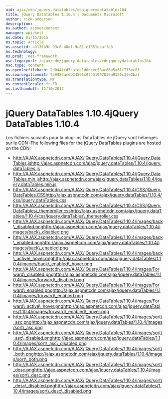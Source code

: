 ```yaml
---
uid: ajax/cdn/jquery-datatables/cdnjquerydatatables104
title: jQuery DataTables 1.10.4 | Documents Microsoft
author: rick-anderson
description: 
ms.author: aspnetcontent
manager: wpickett
ms.date: 01/15/2015
ms.topic: article
ms.assetid: a313fb9c-93c8-40ef-9c81-e1651ecaffa3
ms.technology: 
ms.prod: .net-framework
msc.legacyurl: /ajax/cdn/jquery-datatables/cdnjquerydatatables104
msc.type: content
ms.openlocfilehash: 2d0441cd5cafee1d0dcec58ac66a5a61f773ec8f
ms.sourcegitcommit: 9a9483aceb34591c97451997036a9120c3fe2baf
ms.translationtype: MT
ms.contentlocale: fr-FR
ms.lasthandoff: 11/10/2017
---
```

<a name="jquery-datatables-1104"></a><span data-ttu-id="d258f-102">jQuery DataTables 1.10.4</span><span class="sxs-lookup"><span data-stu-id="d258f-102">jQuery DataTables 1.10.4</span></span>
====================
<span data-ttu-id="d258f-103">Les fichiers suivants pour la plug-ins DataTables de jQuery sont hébergés sur le CDN :</span><span class="sxs-lookup"><span data-stu-id="d258f-103">The following files for the jQuery DataTables plugins are hosted on the CDN:</span></span>

- <span data-ttu-id="d258f-104">http://AJAX.aspnetcdn.com/AJAX/jQuery.DataTables/1.10.4/jQuery.DataTables.js</span><span class="sxs-lookup"><span data-stu-id="d258f-104">http://ajax.aspnetcdn.com/ajax/jquery.dataTables/1.10.4/jquery.dataTables.js</span></span>
- <span data-ttu-id="d258f-105">http://AJAX.aspnetcdn.com/AJAX/jQuery.DataTables/1.10.4/jQuery.DataTables.min.js</span><span class="sxs-lookup"><span data-stu-id="d258f-105">http://ajax.aspnetcdn.com/ajax/jquery.dataTables/1.10.4/jquery.dataTables.min.js</span></span>
- <span data-ttu-id="d258f-106">http://AJAX.aspnetcdn.com/AJAX/jQuery.DataTables/1.10.4/CSS/jQuery.DataTables.CSS</span><span class="sxs-lookup"><span data-stu-id="d258f-106">http://ajax.aspnetcdn.com/ajax/jquery.dataTables/1.10.4/css/jquery.dataTables.css</span></span>
- <span data-ttu-id="d258f-107">http://AJAX.aspnetcdn.com/AJAX/jQuery.DataTables/1.10.4/CSS/jQuery.DataTables\_themeroller.css</span><span class="sxs-lookup"><span data-stu-id="d258f-107">http://ajax.aspnetcdn.com/ajax/jquery.dataTables/1.10.4/css/jquery.dataTables\_themeroller.css</span></span>
- <span data-ttu-id="d258f-108">http://AJAX.aspnetcdn.com/AJAX/jQuery.DataTables/1.10.4/images/back\_disabled.png</span><span class="sxs-lookup"><span data-stu-id="d258f-108">http://ajax.aspnetcdn.com/ajax/jquery.dataTables/1.10.4/images/back\_disabled.png</span></span>
- <span data-ttu-id="d258f-109">http://AJAX.aspnetcdn.com/AJAX/jQuery.DataTables/1.10.4/images/back\_enabled.png</span><span class="sxs-lookup"><span data-stu-id="d258f-109">http://ajax.aspnetcdn.com/ajax/jquery.dataTables/1.10.4/images/back\_enabled.png</span></span>
- <span data-ttu-id="d258f-110">http://AJAX.aspnetcdn.com/AJAX/jQuery.DataTables/1.10.4/images/back\_activé\_hover.png</span><span class="sxs-lookup"><span data-stu-id="d258f-110">http://ajax.aspnetcdn.com/ajax/jquery.dataTables/1.10.4/images/back\_enabled\_hover.png</span></span>
- <span data-ttu-id="d258f-111">http://AJAX.aspnetcdn.com/AJAX/jQuery.DataTables/1.10.4/images/Forward\_disabled.png</span><span class="sxs-lookup"><span data-stu-id="d258f-111">http://ajax.aspnetcdn.com/ajax/jquery.dataTables/1.10.4/images/forward\_disabled.png</span></span>
- <span data-ttu-id="d258f-112">http://AJAX.aspnetcdn.com/AJAX/jQuery.DataTables/1.10.4/images/Forward\_enabled.png</span><span class="sxs-lookup"><span data-stu-id="d258f-112">http://ajax.aspnetcdn.com/ajax/jquery.dataTables/1.10.4/images/forward\_enabled.png</span></span>
- <span data-ttu-id="d258f-113">http://AJAX.aspnetcdn.com/AJAX/jQuery.DataTables/1.10.4/images/Forward\_activé\_hover.png</span><span class="sxs-lookup"><span data-stu-id="d258f-113">http://ajax.aspnetcdn.com/ajax/jquery.dataTables/1.10.4/images/forward\_enabled\_hover.png</span></span>
- <span data-ttu-id="d258f-114">http://AJAX.aspnetcdn.com/AJAX/jQuery.DataTables/1.10.4/images/sort\_asc.png</span><span class="sxs-lookup"><span data-stu-id="d258f-114">http://ajax.aspnetcdn.com/ajax/jquery.dataTables/1.10.4/images/sort\_asc.png</span></span>
- <span data-ttu-id="d258f-115">http://AJAX.aspnetcdn.com/AJAX/jQuery.DataTables/1.10.4/images/sort\_asc\_disabled.png</span><span class="sxs-lookup"><span data-stu-id="d258f-115">http://ajax.aspnetcdn.com/ajax/jquery.dataTables/1.10.4/images/sort\_asc\_disabled.png</span></span>
- <span data-ttu-id="d258f-116">http://AJAX.aspnetcdn.com/AJAX/jQuery.DataTables/1.10.4/images/sort\_both.png</span><span class="sxs-lookup"><span data-stu-id="d258f-116">http://ajax.aspnetcdn.com/ajax/jquery.dataTables/1.10.4/images/sort\_both.png</span></span>
- <span data-ttu-id="d258f-117">http://AJAX.aspnetcdn.com/AJAX/jQuery.DataTables/1.10.4/images/sort\_desc.png</span><span class="sxs-lookup"><span data-stu-id="d258f-117">http://ajax.aspnetcdn.com/ajax/jquery.dataTables/1.10.4/images/sort\_desc.png</span></span>
- <span data-ttu-id="d258f-118">http://AJAX.aspnetcdn.com/AJAX/jQuery.DataTables/1.10.4/images/sort\_desc\_disabled.png</span><span class="sxs-lookup"><span data-stu-id="d258f-118">http://ajax.aspnetcdn.com/ajax/jquery.dataTables/1.10.4/images/sort\_desc\_disabled.png</span></span>
